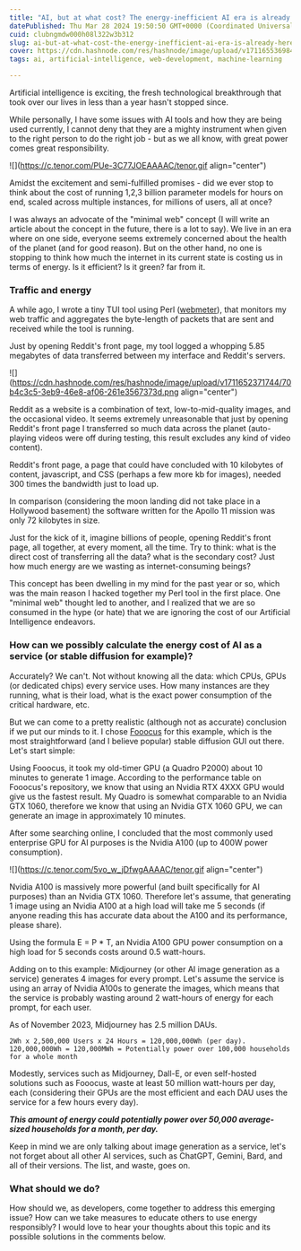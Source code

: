 ```yaml
---
title: "AI, but at what cost? The energy-inefficient AI era is already here"
datePublished: Thu Mar 28 2024 19:50:50 GMT+0000 (Coordinated Universal Time)
cuid: clubngmdw000h08l322w3b312
slug: ai-but-at-what-cost-the-energy-inefficient-ai-era-is-already-here
cover: https://cdn.hashnode.com/res/hashnode/image/upload/v1711655369848/d6c6b41b-c5f3-4244-a57a-07d4a7e0c28b.png
tags: ai, artificial-intelligence, web-development, machine-learning

---
```


Artificial intelligence is exciting, the fresh technological breakthrough that took over our lives in less than a year hasn't stopped since.

While personally, I have some issues with AI tools and how they are being used currently, I cannot deny that they are a mighty instrument when given to the right person to do the right job - but as we all know, with great power comes great responsibility.

![](https://c.tenor.com/PUe-3C77JOEAAAAC/tenor.gif align="center")

Amidst the excitement and semi-fulfilled promises - did we ever stop to think about the cost of running 1,2,3 billion parameter models for hours on end, scaled across multiple instances, for millions of users, all at once?

I was always an advocate of the "minimal web" concept (I will write an article about the concept in the future, there is a lot to say). We live in an era where on one side, everyone seems extremely concerned about the health of the planet (and for good reason). But on the other hand, no one is stopping to think how much the internet in its current state is costing us in terms of energy. Is it efficient? Is it green? far from it.

### Traffic and energy

A while ago, I wrote a tiny TUI tool using Perl ([webmeter](https://github.com/lnahrf/webmeter)), that monitors my web traffic and aggregates the byte-length of packets that are sent and received while the tool is running.

Just by opening Reddit's front page, my tool logged a whopping 5.85 megabytes of data transferred between my interface and Reddit's servers.

![](https://cdn.hashnode.com/res/hashnode/image/upload/v1711652371744/70b4c3c5-3eb9-46e8-af06-261e3567373d.png align="center")

Reddit as a website is a combination of text, low-to-mid-quality images, and the occasional video. It seems extremely unreasonable that just by opening Reddit's front page I transferred so much data across the planet (auto-playing videos were off during testing, this result excludes any kind of video content).

Reddit's front page, a page that could have concluded with 10 kilobytes of content, javascript, and CSS (perhaps a few more kb for images), needed 300 times the bandwidth just to load up.

In comparison (considering the moon landing did not take place in a Hollywood basement) the software written for the Apollo 11 mission was only 72 kilobytes in size.

Just for the kick of it, imagine billions of people, opening Reddit's front page, all together, at every moment, all the time. Try to think: what is the direct cost of transferring all the data? what is the secondary cost? Just how much energy are we wasting as internet-consuming beings?

This concept has been dwelling in my mind for the past year or so, which was the main reason I hacked together my Perl tool in the first place. One "minimal web" thought led to another, and I realized that we are so consumed in the hype (or hate) that we are ignoring the cost of our Artificial Intelligence endeavors.

### How can we possibly calculate the energy cost of AI as a service (or stable diffusion for example)?

Accurately? We can't. Not without knowing all the data: which CPUs, GPUs (or dedicated chips) every service uses. How many instances are they running, what is their load, what is the exact power consumption of the critical hardware, etc.

But we can come to a pretty realistic (although not as accurate) conclusion if we put our minds to it. I chose [Fooocus](https://github.com/lllyasviel/Fooocus) for this example, which is the most straightforward (and I believe popular) stable diffusion GUI out there. Let's start simple:

Using Fooocus, it took my old-timer GPU (a Quadro P2000) about 10 minutes to generate 1 image. According to the performance table on Fooocus's repository, we know that using an Nvidia RTX 4XXX GPU would give us the fastest result. My Quadro is somewhat comparable to an Nvidia GTX 1060, therefore we know that using an Nvidia GTX 1060 GPU, we can generate an image in approximately 10 minutes.

After some searching online, I concluded that the most commonly used enterprise GPU for AI purposes is the Nvidia A100 (up to 400W power consumption).

![](https://c.tenor.com/5vo_w_jDfwgAAAAC/tenor.gif align="center")

Nvidia A100 is massively more powerful (and built specifically for AI purposes) than an Nvidia GTX 1060. Therefore let's assume, that generating 1 image using an Nvidia A100 at a high load will take me 5 seconds (if anyone reading this has accurate data about the A100 and its performance, please share).

Using the formula E = P \* T, an Nvidia A100 GPU power consumption on a high load for 5 seconds costs around 0.5 watt-hours.

Adding on to this example: Midjourney (or other AI image generation as a service) generates 4 images for every prompt. Let's assume the service is using an array of Nvidia A100s to generate the images, which means that the service is probably wasting around 2 watt-hours of energy for each prompt, for each user.

As of November 2023, Midjourney has 2.5 million DAUs.

```plaintext
2Wh x 2,500,000 Users x 24 Hours = 120,000,000Wh (per day).
120,000,000Wh = 120,000MWh = Potentially power over 100,000 households for a whole month
```

Modestly, services such as Midjourney, Dall-E, or even self-hosted solutions such as Fooocus, waste at least 50 million watt-hours per day, each (considering their GPUs are the most efficient and each DAU uses the service for a few hours every day).

***This amount of energy could potentially power over 50,000 average-sized households for a month, per day.***

Keep in mind we are only talking about image generation as a service, let's not forget about all other AI services, such as ChatGPT, Gemini, Bard, and all of their versions. The list, and waste, goes on.

### What should we do?

How should we, as developers, come together to address this emerging issue? How can we take measures to educate others to use energy responsibly? I would love to hear your thoughts about this topic and its possible solutions in the comments below.